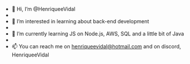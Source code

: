 - 👋 Hi, I’m @HenriqueeVidal
- 
- 👀 I’m interested in learning about back-end development
- 
- 🌱 I’m currently learning JS on Node.js, AWS, SQL and a little bit of Java
- 
- 📫 You can reach me on henriqueevidal@hotmail.com and on discord, HenriqueeVidal

<!---
HenriqueeVidal/HenriqueeVidal is a ✨ special ✨ repository because its `README.md` (this file) appears on your GitHub profile.
You can click the Preview link to take a look at your changes.
--->
